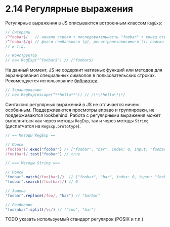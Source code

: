 # 2.14 Регулярные выражения

Регулярные выражения в JS описываются встроенным классом `RegExp`:

```js
// Литералы
/^foobar$/   // начало строки + последовательность "foobar" + конец строки
/^foobar$/gi // флаги глобального (g), регистронезависимого (i) поиска
// и т.д.

// Конструктор
// new RegExp("^foobar$") // /^foobar$/
```

На данный момент, JS не содержит нативных функций или методов для экранирования специальных символов
в пользовательских строках. Рекомендуется использование [библиотек](https://github.com/sindresorhus/escape-string-regexp).

```js
// Экранирование
// new RegExp(escape("**hello**")) // /\*\*hello\*\*/
```

Синтаксис регулярных выражений в JS не отличается ничем особенным. Поддерживаются просмотры вправо и группировки,
не поддерживаются lookbehind. Работа с регулярными выражения может выполняться как через методы
`RegExp`, так и через методы `String` (диспатчатся на `RegExp.prototype`).

```js
// == Методы RegExp ==

// Поиск
/foo(bar)/.exec("foobar") // ["foobar", "bar", index: 0, input: "foobar"]
/foo(bar)/.test("foobar") // true

// === Методы String ===

// Поиск
"foobar".match(/foo(bar)/)  // ["foobar", "bar", index: 0, input: "foobar"]
"foobar".search(/foo(bar)/) // 0

// Замена
"foobar".replace(/foo/, "bar") // "barbar"

// Разбиение
"foo\nbar".split(/\s/) // ["foo", "bar"]
```

TODO указать используемый стандарт регулярок (POSIX и т.п.)

